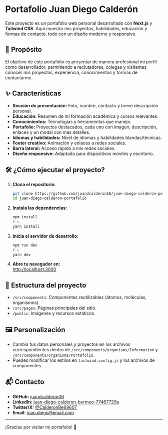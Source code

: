# Portafolio Juan Diego Calderón

Este proyecto es un portafolio web personal desarrollado con **Next.js** y **Tailwind CSS**. Aquí muestro mis proyectos, habilidades, educación y formas de contacto, todo con un diseño moderno y responsivo.

## 🚀 Propósito

El objetivo de este portafolio es presentar de manera profesional mi perfil como desarrollador, permitiendo a reclutadores, colegas y visitantes conocer mis proyectos, experiencia, conocimientos y formas de contactarme.

## ✨ Características

- **Sección de presentación:** Foto, nombre, contacto y breve descripción personal.
- **Educación:** Resumen de mi formación académica y cursos relevantes.
- **Conocimientos:** Tecnologías y herramientas que manejo.
- **Portafolio:** Proyectos destacados, cada uno con imagen, descripción, enlaces y un modal con más detalles.
- **Idiomas y habilidades:** Nivel de idiomas y habilidades blandas/técnicas.
- **Footer creativo:** Animación y enlaces a redes sociales.
- **Barra lateral:** Acceso rápido a mis redes sociales.
- **Diseño responsivo:** Adaptado para dispositivos móviles y escritorio.

## 🛠️ ¿Cómo ejecutar el proyecto?

1. **Clona el repositorio:**
   ```bash
   git clone https://github.com/juandcalderon16/juan-diego-calderon-portafolio.git
   cd juan-diego-calderon-portafolio
   ```

2. **Instala las dependencias:**
   ```bash
   npm install
   # o
   yarn install
   ```

3. **Inicia el servidor de desarrollo:**
   ```bash
   npm run dev
   # o
   yarn dev
   ```

4. **Abre tu navegador en:**  
   [http://localhost:3000](http://localhost:3000)

## 📁 Estructura del proyecto

- `/src/components`: Componentes reutilizables (átomos, moléculas, organismos).
- `/src/pages`: Páginas principales del sitio.
- `/public`: Imágenes y recursos estáticos.

## 🖼️ Personalización

- Cambia tus datos personales y proyectos en los archivos correspondientes dentro de `/src/components/organisms/Information` y `/src/components/organisms/Portafolio`.
- Puedes modificar los estilos en `tailwind.config.js` y los archivos de componentes.

## 📬 Contacto

- **GitHub:** [juandcalderon16](https://github.com/juandcalderon16)
- **LinkedIn:** [juan-diego-calderon-bermeo-77467729a](https://linkedin.com/in/juan-diego-calderon-bermeo-77467729a/)
- **Twitter/X:** [@CalderonBe69607](https://x.com/CalderonBe69607)
- **Email:** juan.diego@email.com

---

¡Gracias por visitar mi portafolio! 🚀
